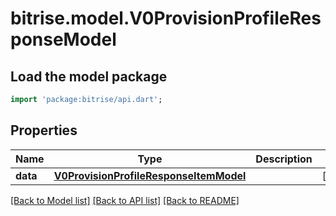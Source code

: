# bitrise.model.V0ProvisionProfileResponseModel

## Load the model package
```dart
import 'package:bitrise/api.dart';
```

## Properties
Name | Type | Description | Notes
------------ | ------------- | ------------- | -------------
**data** | [**V0ProvisionProfileResponseItemModel**](V0ProvisionProfileResponseItemModel.md) |  | [optional] 

[[Back to Model list]](../README.md#documentation-for-models) [[Back to API list]](../README.md#documentation-for-api-endpoints) [[Back to README]](../README.md)


